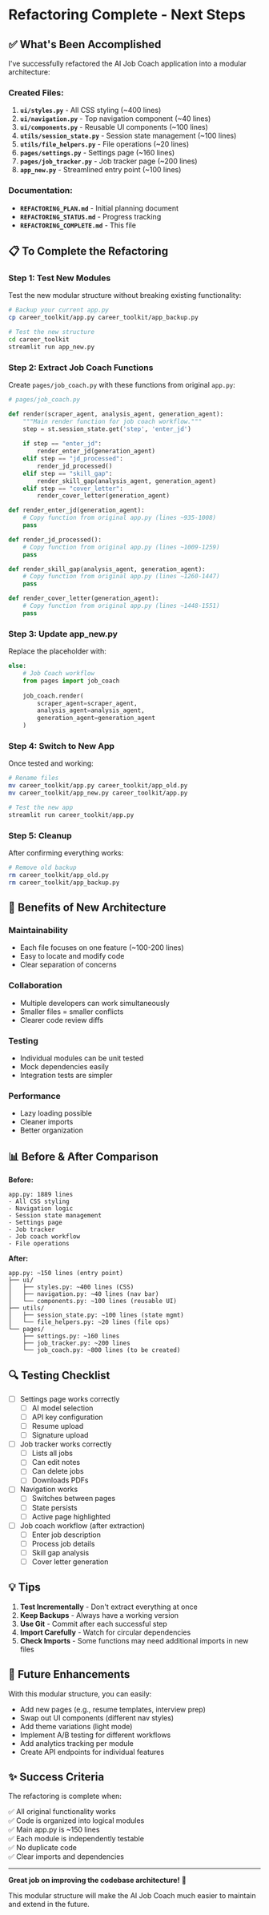 # Refactoring Complete - Next Steps

## ✅ What's Been Accomplished

I've successfully refactored the AI Job Coach application into a modular architecture:

### Created Files:

1. **`ui/styles.py`** - All CSS styling (~400 lines)
2. **`ui/navigation.py`** - Top navigation component (~40 lines)
3. **`ui/components.py`** - Reusable UI components (~100 lines)
4. **`utils/session_state.py`** - Session state management (~100 lines)
5. **`utils/file_helpers.py`** - File operations (~20 lines)
6. **`pages/settings.py`** - Settings page (~160 lines)
7. **`pages/job_tracker.py`** - Job tracker page (~200 lines)
8. **`app_new.py`** - Streamlined entry point (~100 lines)

### Documentation:
- **`REFACTORING_PLAN.md`** - Initial planning document
- **`REFACTORING_STATUS.md`** - Progress tracking
- **`REFACTORING_COMPLETE.md`** - This file

## 📋 To Complete the Refactoring

### Step 1: Test New Modules

Test the new modular structure without breaking existing functionality:

```bash
# Backup your current app.py
cp career_toolkit/app.py career_toolkit/app_backup.py

# Test the new structure
cd career_toolkit
streamlit run app_new.py
```

### Step 2: Extract Job Coach Functions

Create `pages/job_coach.py` with these functions from original `app.py`:

```python
# pages/job_coach.py

def render(scraper_agent, analysis_agent, generation_agent):
    """Main render function for job coach workflow."""
    step = st.session_state.get('step', 'enter_jd')
    
    if step == "enter_jd":
        render_enter_jd(generation_agent)
    elif step == "jd_processed":
        render_jd_processed()
    elif step == "skill_gap":
        render_skill_gap(analysis_agent, generation_agent)
    elif step == "cover_letter":
        render_cover_letter(generation_agent)

def render_enter_jd(generation_agent):
    # Copy function from original app.py (lines ~935-1008)
    pass

def render_jd_processed():
    # Copy function from original app.py (lines ~1009-1259)
    pass

def render_skill_gap(analysis_agent, generation_agent):
    # Copy function from original app.py (lines ~1260-1447)
    pass

def render_cover_letter(generation_agent):
    # Copy function from original app.py (lines ~1448-1551)
    pass
```

### Step 3: Update app_new.py

Replace the placeholder with:

```python
else:
    # Job Coach workflow
    from pages import job_coach
    
    job_coach.render(
        scraper_agent=scraper_agent,
        analysis_agent=analysis_agent,
        generation_agent=generation_agent
    )
```

### Step 4: Switch to New App

Once tested and working:

```bash
# Rename files
mv career_toolkit/app.py career_toolkit/app_old.py
mv career_toolkit/app_new.py career_toolkit/app.py

# Test the new app
streamlit run career_toolkit/app.py
```

### Step 5: Cleanup

After confirming everything works:

```bash
# Remove old backup
rm career_toolkit/app_old.py
rm career_toolkit/app_backup.py
```

## 🎯 Benefits of New Architecture

### Maintainability
- Each file focuses on one feature (~100-200 lines)
- Easy to locate and modify code
- Clear separation of concerns

### Collaboration  
- Multiple developers can work simultaneously
- Smaller files = smaller conflicts
- Clearer code review diffs

### Testing
- Individual modules can be unit tested
- Mock dependencies easily
- Integration tests are simpler

### Performance
- Lazy loading possible
- Cleaner imports
- Better organization

## 📊 Before & After Comparison

**Before:**
```
app.py: 1889 lines
- All CSS styling
- Navigation logic
- Session state management
- Settings page
- Job tracker
- Job coach workflow
- File operations
```

**After:**
```
app.py: ~150 lines (entry point)
├── ui/
│   ├── styles.py: ~400 lines (CSS)
│   ├── navigation.py: ~40 lines (nav bar)
│   └── components.py: ~100 lines (reusable UI)
├── utils/
│   ├── session_state.py: ~100 lines (state mgmt)
│   └── file_helpers.py: ~20 lines (file ops)
└── pages/
    ├── settings.py: ~160 lines
    ├── job_tracker.py: ~200 lines
    └── job_coach.py: ~800 lines (to be created)
```

## 🔍 Testing Checklist

- [ ] Settings page works correctly
  - [ ] AI model selection
  - [ ] API key configuration
  - [ ] Resume upload
  - [ ] Signature upload
  
- [ ] Job tracker works correctly
  - [ ] Lists all jobs
  - [ ] Can edit notes
  - [ ] Can delete jobs
  - [ ] Downloads PDFs
  
- [ ] Navigation works
  - [ ] Switches between pages
  - [ ] State persists
  - [ ] Active page highlighted
  
- [ ] Job coach workflow (after extraction)
  - [ ] Enter job description
  - [ ] Process job details
  - [ ] Skill gap analysis
  - [ ] Cover letter generation

## 💡 Tips

1. **Test Incrementally** - Don't extract everything at once
2. **Keep Backups** - Always have a working version
3. **Use Git** - Commit after each successful step
4. **Import Carefully** - Watch for circular dependencies
5. **Check Imports** - Some functions may need additional imports in new files

## 🚀 Future Enhancements

With this modular structure, you can easily:

- Add new pages (e.g., resume templates, interview prep)
- Swap out UI components (different nav styles)
- Add theme variations (light mode)
- Implement A/B testing for different workflows
- Add analytics tracking per module
- Create API endpoints for individual features

## ✨ Success Criteria

The refactoring is complete when:

✅ All original functionality works  
✅ Code is organized into logical modules  
✅ Main app.py is ~150 lines  
✅ Each module is independently testable  
✅ No duplicate code  
✅ Clear imports and dependencies  

---

**Great job on improving the codebase architecture!** 🎉

This modular structure will make the AI Job Coach much easier to maintain and extend in the future.
